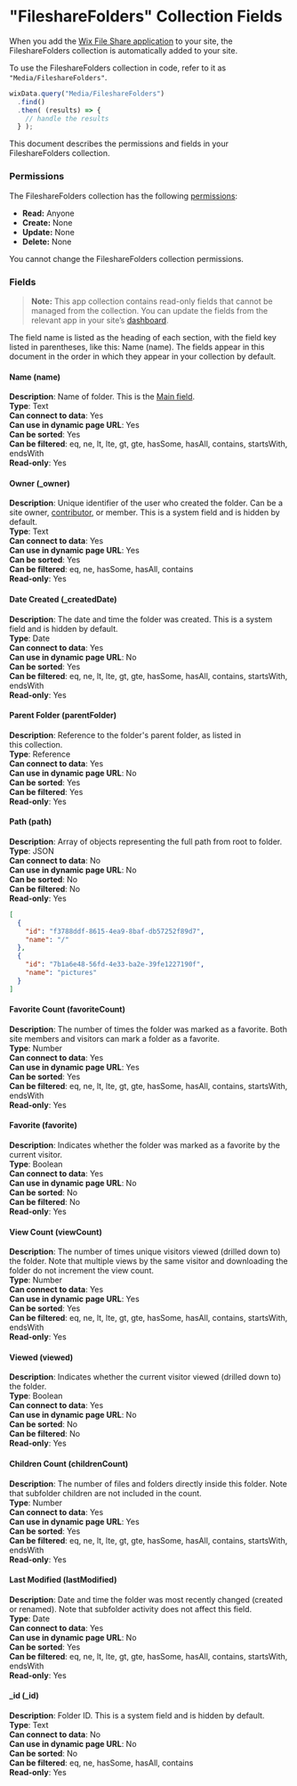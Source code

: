<!-- This article was published using the Doc Push single-sourcing tool. Any changes to this article MUST be made in the source file. Find it at www.github.com/wix-private/velo-docs.-->



# "FileshareFolders" Collection Fields







When you add the [Wix File Share application](https://support.wix.com/en/article/about-the-file-share-app) to your site, the FileshareFolders collection is automatically added to your site.

To use the FileshareFolders collection in code, refer to it as `"Media/FileshareFolders"`.

```javascript
wixData.query("Media/FileshareFolders")
  .find()
  .then( (results) => {
    // handle the results
  } );
```

This document describes the permissions and fields in your FileshareFolders collection. 

### Permissions 

The FileshareFolders collection has the following [permissions](https://support.wix.com/en/article/about-collection-permissions):

-   **Read:** Anyone
-   **Create:** None
-   **Update:** None
-   **Delete:** None

You cannot change the FileshareFolders collection permissions.

### Fields 

> **Note:**
> This app collection contains read-only fields that cannot be managed from the collection. You can update the fields from the relevant app in your site’s [dashboard](https://support.wix.com/en/article/accessing-your-sites-dashboard).

The field name is listed as the heading of each section, with the field key listed in parentheses, like this: Name (name). The fields appear in this document in the order in which they appear in your collection by default. 

#### Name (name) 

**Description**: Name of folder. This is the [Main field](https://support.wix.com/en/article/about-your-database-collection-fields#main-fields).  
**Type**: Text  
**Can connect to data**: Yes  
**Can use in dynamic page URL**: Yes  
**Can be sorted**: Yes  
**Can be filtered**: eq, ne, lt, lte, gt, gte, hasSome, hasAll, contains, startsWith, endsWith  
**Read-only**: Yes

#### Owner (\_owner) 

**Description**: Unique identifier of the user who created the folder. Can be a site owner, [contributor](https://support.wix.com/en/article/about-roles-permissions-contributors), or member. This is a system field and is hidden by default.  
**Type**: Text  
**Can connect to data**: Yes  
**Can use in dynamic page URL**: Yes  
**Can be sorted**: Yes  
**Can be filtered**: eq, ne, hasSome, hasAll, contains  
**Read-only**: Yes

#### Date Created (\_createdDate) 

**Description**: The date and time the folder was created. This is a system field and is hidden by default.  
**Type**: Date  
**Can connect to data**: Yes  
**Can use in dynamic page URL**: No  
**Can be sorted**: Yes  
**Can be filtered**: eq, ne, lt, lte, gt, gte, hasSome, hasAll, contains, startsWith, endsWith  
**Read-only**: Yes

#### Parent Folder (parentFolder) 

**Description**: Reference to the folder's parent folder, as listed in this collection.  
**Type**: Reference  
**Can connect to data**: Yes  
**Can use in dynamic page URL**: No  
**Can be sorted**: Yes  
**Can be filtered**: Yes  
**Read-only**: Yes

#### Path (path) 

**Description**: Array of objects representing the full path from root to folder.  
**Type**: JSON  
**Can connect to data**: No  
**Can use in dynamic page URL**: No  
**Can be sorted**: No  
**Can be filtered**: No  
**Read-only**: Yes

```json
[
  {
    "id": "f3788ddf-8615-4ea9-8baf-db57252f89d7", 
    "name": "/"
  }, 
  {
    "id": "7b1a6e48-56fd-4e33-ba2e-39fe1227190f",
    "name": "pictures"
  }
]
```

#### Favorite Count (favoriteCount) 

**Description**: The number of times the folder was marked as a favorite. Both site members and visitors can mark a folder as a favorite.  
**Type**: Number  
**Can connect to data**: Yes  
**Can use in dynamic page URL**: Yes  
**Can be sorted**: Yes  
**Can be filtered**: eq, ne, lt, lte, gt, gte, hasSome, hasAll, contains, startsWith, endsWith  
**Read-only**: Yes

#### Favorite (favorite) 

**Description**: Indicates whether the folder was marked as a favorite by the current visitor.  
**Type**: Boolean  
**Can connect to data**: Yes  
**Can use in dynamic page URL**: No  
**Can be sorted**: No  
**Can be filtered**: No  
**Read-only**: Yes

#### View Count (viewCount) 

**Description**: The number of times unique visitors viewed (drilled down to) the folder. Note that multiple views by the same visitor and downloading the folder do not increment the view count.  
**Type**: Number  
**Can connect to data**: Yes  
**Can use in dynamic page URL**: Yes  
**Can be sorted**: Yes  
**Can be filtered**: eq, ne, lt, lte, gt, gte, hasSome, hasAll, contains, startsWith, endsWith  
**Read-only**: Yes

#### Viewed (viewed) 

**Description**: Indicates whether the current visitor viewed (drilled down to) the folder.  
**Type**: Boolean  
**Can connect to data**: Yes  
**Can use in dynamic page URL**: No  
**Can be sorted**: No  
**Can be filtered**: No  
**Read-only**: Yes

#### Children Count (childrenCount) 

**Description**: The number of files and folders directly inside this folder. Note that subfolder children are not included in the count.  
**Type**: Number  
**Can connect to data**: Yes  
**Can use in dynamic page URL**: Yes  
**Can be sorted**: Yes  
**Can be filtered**: eq, ne, lt, lte, gt, gte, hasSome, hasAll, contains, startsWith, endsWith  
**Read-only**: Yes

#### Last Modified (lastModified) 

**Description**: Date and time the folder was most recently changed (created or renamed). Note that subfolder activity does not affect this field.  
**Type**: Date  
**Can connect to data**: Yes  
**Can use in dynamic page URL**: No  
**Can be sorted**: Yes  
**Can be filtered**: eq, ne, lt, lte, gt, gte, hasSome, hasAll, contains, startsWith, endsWith  
**Read-only**: Yes

#### \_id (\_id) 

**Description**: Folder ID. This is a system field and is hidden by default.  
**Type**: Text  
**Can connect to data**: No  
**Can use in dynamic page URL**: No  
**Can be sorted**: No  
**Can be filtered**: eq, ne, hasSome, hasAll, contains  
**Read-only**: Yes